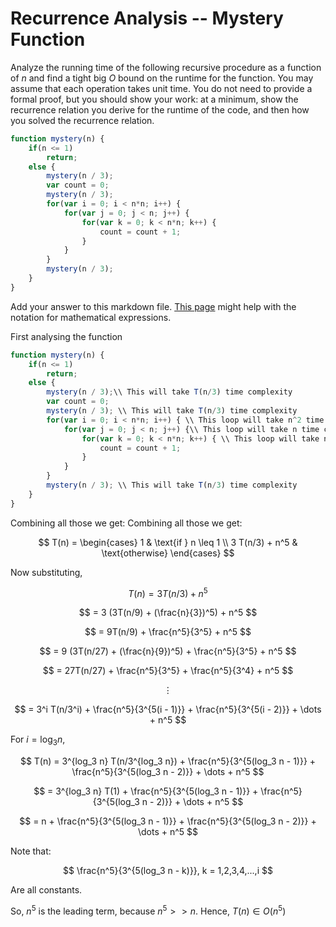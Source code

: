 # Recurrence Analysis -- Mystery Function

Analyze the running time of the following recursive procedure as a function of
$n$ and find a tight big $O$ bound on the runtime for the function. You may
assume that each operation takes unit time. You do not need to provide a formal
proof, but you should show your work: at a minimum, show the recurrence relation
you derive for the runtime of the code, and then how you solved the recurrence
relation.

```javascript
function mystery(n) {
    if(n <= 1)
        return;
    else {
        mystery(n / 3);
        var count = 0;
        mystery(n / 3);
        for(var i = 0; i < n*n; i++) {
            for(var j = 0; j < n; j++) {
                for(var k = 0; k < n*n; k++) {
                    count = count + 1;
                }
            }
        }
        mystery(n / 3);
    }
}
```

Add your answer to this markdown file. [This
page](https://docs.github.com/en/get-started/writing-on-github/working-with-advanced-formatting/writing-mathematical-expressions)
might help with the notation for mathematical expressions.


First analysing the function
```javascript
function mystery(n) {
    if(n <= 1)
        return;
    else {
        mystery(n / 3);\\ This will take T(n/3) time complexity
        var count = 0;
        mystery(n / 3); \\ This will take T(n/3) time complexity
        for(var i = 0; i < n*n; i++) { \\ This loop will take n^2 time complexity
            for(var j = 0; j < n; j++) {\\ This loop will take n time complexity
                for(var k = 0; k < n*n; k++) { \\ This loop will take n^2 time complexity
                    count = count + 1; 
                }
            }
        }
        mystery(n / 3); \\ This will take T(n/3) time complexity
    }
}
```

Combining all those we get:
Combining all those we get:

$$
T(n) = 
\begin{cases} 
1 & \text{if } n \leq 1 \\
3 T(n/3) + n^5 & \text{otherwise}
\end{cases}
$$

Now substituting,

$$
T(n) = 3 T(n/3) + n^5 
$$

$$
= 3 (3T(n/9) + (\frac{n}{3})^5) + n^5
$$

$$
= 9T(n/9) + \frac{n^5}{3^5} + n^5
$$

$$
= 9 (3T(n/27) + (\frac{n}{9})^5) + \frac{n^5}{3^5} + n^5
$$

$$
= 27T(n/27) + \frac{n^5}{3^5} + \frac{n^5}{3^4} + n^5
$$

$$
\vdots
$$

$$
= 3^i T(n/3^i) + \frac{n^5}{3^{5(i - 1)}} + \frac{n^5}{3^{5(i - 2)}} + \dots + n^5
$$

For $i = \log_3 n$,

$$
T(n) = 3^{log_3 n} T(n/3^{log_3 n}) + \frac{n^5}{3^{5(log_3 n - 1)}} + \frac{n^5}{3^{5(log_3 n - 2)}} + \dots + n^5
$$

$$
= 3^{log_3 n} T(1) + \frac{n^5}{3^{5(log_3 n - 1)}} + \frac{n^5}{3^{5(log_3 n - 2)}} + \dots + n^5
$$

$$
= n + \frac{n^5}{3^{5(log_3 n - 1)}} + \frac{n^5}{3^{5(log_3 n - 2)}} + \dots + n^5
$$

Note that:

$$
\frac{n^5}{3^{5(log_3 n - k)}}, k = 1,2,3,4,...,i
$$

Are all constants. 

So, $n^5$ is the leading term, because $n^5 >> n$. Hence, $T(n) \in O(n^5)$
